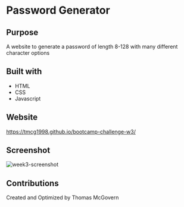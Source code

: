 # Password Generator 


## Purpose
A website to generate a password of length 8-128 with many different character options

## Built with
* HTML
* CSS
* Javascript

## Website
https://tmcg1998.github.io/bootcamp-challenge-w3/

## Screenshot
![week3-screenshot](https://user-images.githubusercontent.com/85321444/157140952-53ac3d1b-1057-4935-b808-97a372e279ea.png)


## Contributions
Created and Optimized by Thomas McGovern
